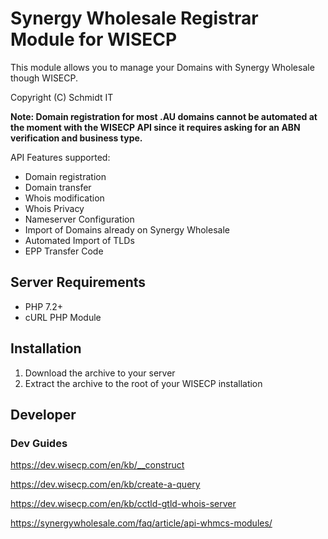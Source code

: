 # Synergy Wholesale Registrar Module for WISECP

This module allows you to manage your Domains with Synergy Wholesale though WISECP.

Copyright (C) Schmidt IT

**Note: Domain registration for most .AU domains cannot be automated at the moment with the WISECP API since it requires asking for an ABN verification and business type.**

API Features supported:

* Domain registration
* Domain transfer
* Whois modification
* Whois Privacy
* Nameserver Configuration
* Import of Domains already on Synergy Wholesale
* Automated Import of TLDs
* EPP Transfer Code

## Server Requirements

* PHP 7.2+
* cURL PHP Module

## Installation

1. Download the archive to your server
2. Extract the archive to the root of your WISECP installation

## Developer

### Dev Guides

https://dev.wisecp.com/en/kb/__construct

https://dev.wisecp.com/en/kb/create-a-query

https://dev.wisecp.com/en/kb/cctld-gtld-whois-server

https://synergywholesale.com/faq/article/api-whmcs-modules/
